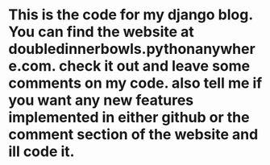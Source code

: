 # This is the code for my django blog. You can find the website at doubledinnerbowls.pythonanywhere.com. check it out and leave some comments on my code. also tell me if you want any new features implemented in either github or the comment section of the website and ill code it.
